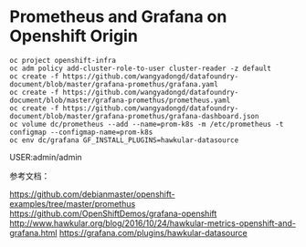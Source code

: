 # Prometheus and Grafana on Openshift Origin

```
oc project openshift-infra
oc adm policy add-cluster-role-to-user cluster-reader -z default
oc create -f https://github.com/wangyadongd/datafoundry-document/blob/master/grafana-promethus/grafana.yaml
oc create -f https://github.com/wangyadongd/datafoundry-document/blob/master/grafana-promethus/prometheus.yaml
oc create -f https://github.com/wangyadongd/datafoundry-document/blob/master/grafana-promethus/grafana-dashboard.json
oc volume dc/prometheus --add --name=prom-k8s -m /etc/prometheus -t configmap --configmap-name=prom-k8s 
oc env dc/grafana GF_INSTALL_PLUGINS=hawkular-datasource
```
USER:admin/admin


参考文档：

https://github.com/debianmaster/openshift-examples/tree/master/promethus 
https://github.com/OpenShiftDemos/grafana-openshift 
http://www.hawkular.org/blog/2016/10/24/hawkular-metrics-openshift-and-grafana.html 
https://grafana.com/plugins/hawkular-datasource 
